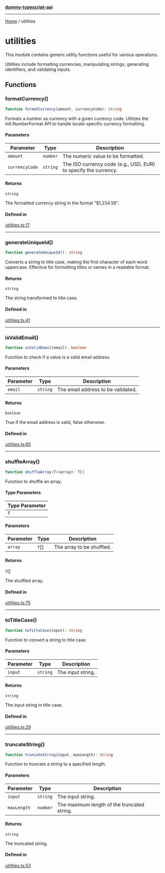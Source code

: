 [**dummy-typescript-api**](README.md)

***

[Home](README.md) / utilities

# utilities

This module contains generic utility functions useful for various operations.

Utilities include formatting currencies, manipulating strings, generating identifiers, and validating inputs.

## Functions

### formatCurrency()

```ts
function formatCurrency(amount, currencyCode): string
```

Formats a number as currency with a given currency code.
Utilizes the Intl.NumberFormat API to handle locale-specific currency formatting.

#### Parameters

| Parameter | Type | Description |
| ------ | ------ | ------ |
| `amount` | `number` | The numeric value to be formatted. |
| `currencyCode` | `string` | The ISO currency code (e.g., USD, EUR) to specify the currency. |

#### Returns

`string`

The formatted currency string in the format "$1,234.56".

#### Defined in

[utilities.ts:17](https://github.com/typedoc2md/dummy-typescript-api/blob/main/src/utilities.ts#L17)

***

### generateUniqueId()

```ts
function generateUniqueId(): string
```

Converts a string to title case, making the first character of each word uppercase.
Effective for formatting titles or names in a readable format.

#### Returns

`string`

The string transformed to title case.

#### Defined in

[utilities.ts:41](https://github.com/typedoc2md/dummy-typescript-api/blob/main/src/utilities.ts#L41)

***

### isValidEmail()

```ts
function isValidEmail(email): boolean
```

Function to check if a value is a valid email address.

#### Parameters

| Parameter | Type | Description |
| ------ | ------ | ------ |
| `email` | `string` | The email address to be validated. |

#### Returns

`boolean`

True if the email address is valid, false otherwise.

#### Defined in

[utilities.ts:65](https://github.com/typedoc2md/dummy-typescript-api/blob/main/src/utilities.ts#L65)

***

### shuffleArray()

```ts
function shuffleArray<T>(array): T[]
```

Function to shuffle an array.

#### Type Parameters

| Type Parameter |
| ------ |
| `T` |

#### Parameters

| Parameter | Type | Description |
| ------ | ------ | ------ |
| `array` | `T`[] | The array to be shuffled. |

#### Returns

`T`[]

The shuffled array.

#### Defined in

[utilities.ts:75](https://github.com/typedoc2md/dummy-typescript-api/blob/main/src/utilities.ts#L75)

***

### toTitleCase()

```ts
function toTitleCase(input): string
```

Function to convert a string to title case.

#### Parameters

| Parameter | Type | Description |
| ------ | ------ | ------ |
| `input` | `string` | The input string. |

#### Returns

`string`

The input string in title case.

#### Defined in

[utilities.ts:29](https://github.com/typedoc2md/dummy-typescript-api/blob/main/src/utilities.ts#L29)

***

### truncateString()

```ts
function truncateString(input, maxLength): string
```

Function to truncate a string to a specified length.

#### Parameters

| Parameter | Type | Description |
| ------ | ------ | ------ |
| `input` | `string` | The input string. |
| `maxLength` | `number` | The maximum length of the truncated string. |

#### Returns

`string`

The truncated string.

#### Defined in

[utilities.ts:53](https://github.com/typedoc2md/dummy-typescript-api/blob/main/src/utilities.ts#L53)
